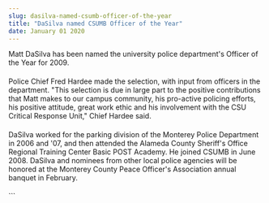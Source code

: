 ```yaml
---
slug: dasilva-named-csumb-officer-of-the-year
title: "DaSilva named CSUMB Officer of the Year"
date: January 01 2020
---
```


 
<p>
  Matt DaSilva has been named the university police department's Officer of the
  Year for 2009.
</p>
<h4></h4>
<p>
  Police Chief Fred Hardee made the selection, with input from officers in the
  department. "This selection is due in large part to the positive contributions
  that Matt makes to our campus community, his pro-active policing efforts, his
  positive attitude, great work ethic and his involvement with the CSU Critical
  Response Unit," Chief Hardee said.
</p>
<h4></h4>
<p>
  DaSilva worked for the parking division of the Monterey Police Department in
  2006 and '07, and then attended the Alameda County Sheriff's Office Regional
  Training Center Basic POST Academy. He joined CSUMB in June 2008. DaSilva and
  nominees from other local police agencies will be honored at the Monterey
  County Peace Officer's Association annual banquet in February.
</p>
<h4></h4>
<p><em> </em></p>
<p></p>
```
